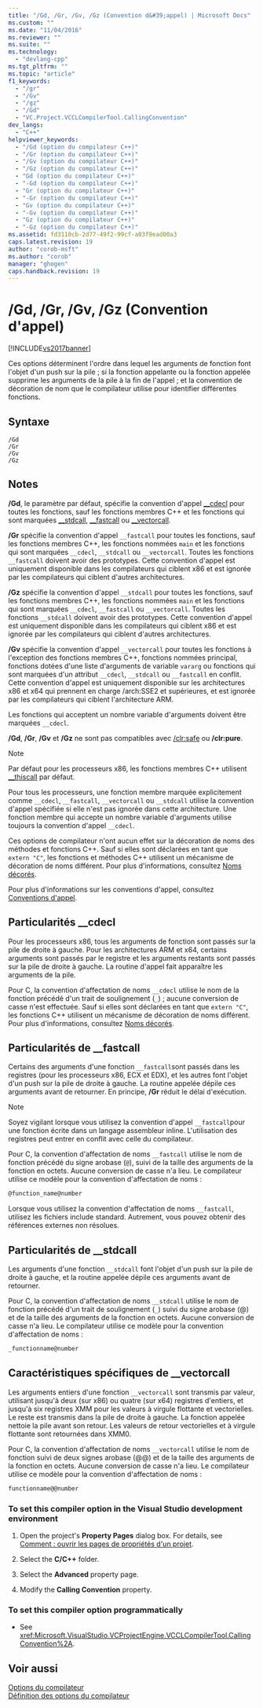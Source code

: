 ```yaml
---
title: "/Gd, /Gr, /Gv, /Gz (Convention d&#39;appel) | Microsoft Docs"
ms.custom: ""
ms.date: "11/04/2016"
ms.reviewer: ""
ms.suite: ""
ms.technology: 
  - "devlang-cpp"
ms.tgt_pltfrm: ""
ms.topic: "article"
f1_keywords: 
  - "/gr"
  - "/Gv"
  - "/gz"
  - "/Gd"
  - "VC.Project.VCCLCompilerTool.CallingConvention"
dev_langs: 
  - "C++"
helpviewer_keywords: 
  - "/Gd (option du compilateur C++)"
  - "/Gr (option du compilateur C++)"
  - "/Gv (option du compilateur C++)"
  - "/Gz (option du compilateur C++)"
  - "Gd (option du compilateur C++)"
  - "-Gd (option du compilateur C++)"
  - "Gr (option du compilateur C++)"
  - "-Gr (option du compilateur C++)"
  - "Gv (option du compilateur C++)"
  - "-Gv (option du compilateur C++)"
  - "Gz (option du compilateur C++)"
  - "-Gz (option du compilateur C++)"
ms.assetid: fd3110cb-2d77-49f2-99cf-a03f9ead00a3
caps.latest.revision: 19
author: "corob-msft"
ms.author: "corob"
manager: "ghogen"
caps.handback.revision: 19
---
```

# /Gd, /Gr, /Gv, /Gz (Convention d&#39;appel)
[!INCLUDE[vs2017banner](../../assembler/inline/includes/vs2017banner.md)]

Ces options déterminent l'ordre dans lequel les arguments de fonction font l'objet d'un push sur la pile ; si la fonction appelante ou la fonction appelée supprime les arguments de la pile à la fin de l'appel ; et la convention de décoration de nom que le compilateur utilise pour identifier différentes fonctions.  
  
## Syntaxe  
  
```  
/Gd  
/Gr  
/Gv  
/Gz  
```  
  
## Notes  
 **\/Gd**, le paramètre par défaut, spécifie la convention d'appel [\_\_cdecl](../../cpp/cdecl.md) pour toutes les fonctions, sauf les fonctions membres C\+\+ et les fonctions qui sont marquées [\_\_stdcall](../../cpp/stdcall.md), [\_\_fastcall](../../cpp/fastcall.md) ou [\_\_vectorcall](../../cpp/vectorcall.md).  
  
 **\/Gr** spécifie la convention d'appel `__fastcall` pour toutes les fonctions, sauf les fonctions membres C\+\+, les fonctions nommées `main` et les fonctions qui sont marquées `__cdecl`, `__stdcall` ou `__vectorcall`.  Toutes les fonctions `__fastcall` doivent avoir des prototypes.  Cette convention d'appel est uniquement disponible dans les compilateurs qui ciblent x86 et est ignorée par les compilateurs qui ciblent d'autres architectures.  
  
 **\/Gz** spécifie la convention d'appel `__stdcall` pour toutes les fonctions, sauf les fonctions membres C\+\+, les fonctions nommées `main` et les fonctions qui sont marquées `__cdecl`, `__fastcall` ou `__vectorcall`.  Toutes les fonctions `__stdcall` doivent avoir des prototypes.  Cette convention d'appel est uniquement disponible dans les compilateurs qui ciblent x86 et est ignorée par les compilateurs qui ciblent d'autres architectures.  
  
 **\/Gv** spécifie la convention d'appel `__vectorcall` pour toutes les fonctions à l'exception des fonctions membres C\+\+, fonctions nommées principal, fonctions dotées d'une liste d'arguments de variable `vararg` ou fonctions qui sont marquées d'un attribut `__cdecl`, `__stdcall` ou  `__fastcall` en conflit.  Cette convention d'appel est uniquement disponible sur les architectures x86 et x64 qui prennent en charge \/arch:SSE2 et supérieures, et est ignorée par les compilateurs qui ciblent l'architecture ARM.  
  
 Les fonctions qui acceptent un nombre variable d'arguments doivent être marquées `__cdecl`.  
  
 **\/Gd**, **\/Gr**, **\/Gv** et **\/Gz** ne sont pas compatibles avec [\/clr:safe](../../build/reference/clr-common-language-runtime-compilation.md) ou **\/clr:pure**.  
  
> [!NOTE]
>  Par défaut pour les processeurs x86, les fonctions membres C\+\+ utilisent [\_\_thiscall](../../cpp/thiscall.md) par défaut.  
  
 Pour tous les processeurs, une fonction membre marquée explicitement comme `__cdecl`, `__fastcall`, `__vectorcall` ou `__stdcall` utilise la convention d'appel spécifiée si elle n'est pas ignorée dans cette architecture.  Une fonction membre qui accepte un nombre variable d'arguments utilise toujours la convention d'appel `__cdecl`.  
  
 Ces options de compilateur n'ont aucun effet sur la décoration de noms des méthodes et fonctions C\+\+.  Sauf si elles sont déclarées en tant que `extern "C"`, les fonctions et méthodes C\+\+ utilisent un mécanisme de décoration de noms différent.  Pour plus d'informations, consultez [Noms décorés](../../build/reference/decorated-names.md).  
  
 Pour plus d'informations sur les conventions d'appel, consultez [Conventions d'appel](../../cpp/calling-conventions.md).  
  
## Particularités \_\_cdecl  
 Pour les processeurs x86, tous les arguments de fonction sont passés sur la pile de droite à gauche.  Pour les architectures ARM et x64, certains arguments sont passés par le registre et les arguments restants sont passés sur la pile de droite à gauche.  La routine d'appel fait apparaître les arguments de la pile.  
  
 Pour C, la convention d'affectation de noms `__cdecl` utilise le nom de la fonction précédé d'un trait de soulignement \(`_`\) ; aucune conversion de casse n'est effectuée.  Sauf si elles sont déclarées en tant que `extern "C"`, les fonctions C\+\+ utilisent un mécanisme de décoration de noms différent.  Pour plus d'informations, consultez [Noms décorés](../../build/reference/decorated-names.md).  
  
## Particularités de \_\_fastcall  
 Certains des arguments d'une fonction `__fastcall`sont passés dans les registres \(pour les processeurs x86, ECX et EDX\), et les autres font l'objet d'un push sur la pile de droite à gauche.  La routine appelée dépile ces arguments avant de retourner.  En principe, **\/Gr** réduit le délai d'exécution.  
  
> [!NOTE]
>  Soyez vigilant lorsque vous utilisez la convention d'appel `__fastcall`pour une fonction écrite dans un langage assembleur inline.  L'utilisation des registres peut entrer en conflit avec celle du compilateur.  
  
 Pour C, la convention d'affectation de noms `__fastcall` utilise le nom de fonction précédé du signe arobase \(`@`\), suivi de la taille des arguments de la fonction en octets.  Aucune conversion de casse n'a lieu.  Le compilateur utilise ce modèle pour la convention d'affectation de noms :  
  
```c  
@function_name@number  
```  
  
 Lorsque vous utilisez la convention d'affectation de noms `__fastcall`, utilisez les fichiers include standard.  Autrement, vous pouvez obtenir des références externes non résolues.  
  
## Particularités de \_\_stdcall  
 Les arguments d'une fonction `__stdcall` font l'objet d'un push sur la pile de droite à gauche, et la routine appelée dépile ces arguments avant de retourner.  
  
 Pour C, la convention d'affectation de noms `__stdcall` utilise le nom de fonction précédé d'un trait de soulignement \(`_`\) suivi du signe arobase \(@\) et de la taille des arguments de la fonction en octets.  Aucune conversion de casse n'a lieu.  Le compilateur utilise ce modèle pour la convention d'affectation de noms :  
  
```c  
_functionname@number  
```  
  
## Caractéristiques spécifiques de \_\_vectorcall  
 Les arguments entiers d'une fonction `__vectorcall` sont transmis par valeur, utilisant jusqu'à deux \(sur x86\) ou quatre \(sur x64\) registres d'entiers, et jusqu'à six registres XMM pour les valeurs à virgule flottante et vectorielles. Le reste est transmis dans la pile de droite à gauche.  La fonction appelée nettoie la pile avant son retour.  Les valeurs de retour vectorielles et à virgule flottante sont retournées dans XMM0.  
  
 Pour C, la convention d'affectation de noms `__vectorcall` utilise le nom de fonction suivi de deux signes arobase \(@@\) et de la taille des arguments de la fonction en octets.  Aucune conversion de casse n'a lieu.  Le compilateur utilise ce modèle pour la convention d'affectation de noms :  
  
```c  
functionname@@number  
```  
  
### To set this compiler option in the Visual Studio development environment  
  
1.  Open the project's **Property Pages** dialog box.  For details, see [Comment : ouvrir les pages de propriétés d'un projet](../../misc/how-to-open-project-property-pages.md).  
  
2.  Select the **C\/C\+\+** folder.  
  
3.  Select the **Advanced** property page.  
  
4.  Modify the **Calling Convention** property.  
  
### To set this compiler option programmatically  
  
-   See <xref:Microsoft.VisualStudio.VCProjectEngine.VCCLCompilerTool.CallingConvention%2A>.  
  
## Voir aussi  
 [Options du compilateur](../../build/reference/compiler-options.md)   
 [Définition des options du compilateur](../../build/reference/setting-compiler-options.md)